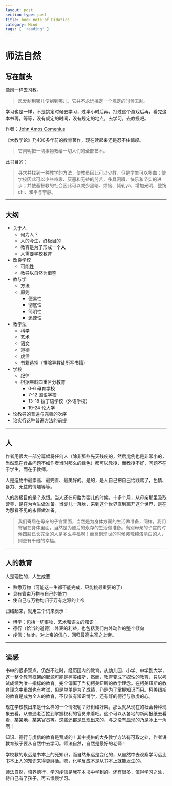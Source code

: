 ```yaml
---
layout: post
section-type: post
title: book note of Didatics
category: Mind
tags: [ 'reading' ]
---
```

# 师法自然 #

## 写在前头 ##

像风一样去习教。

> 风爱刮到哪儿便刮到哪儿，它并不永远挑定一个规定的时候去刮。

学习也是一样，不是挑定时候去学习，过半小时后再，打过这个游戏后再，看完这本书再，等等，没有规定的时间，没有规定的地点，去学习，去教授吧。

作者：[John Amos Comenius](http://monoskop.org/John_Amos_Comenius)

《大教学论》乃400多年前的教育著作，现在读起来还是忍不住惊叹。

> 它阐明把一切事物教给一切人们的全部艺术。

此书目的：

> 寻求并找到一种教学的方法，使教员因此可以少教，但是学生可以多血；使学校因此可以少些喧嚣、厌恶和无益的劳苦，多具闲暇、快乐和坚实的进步；并使基督教的社会因此可以减少黑暗、烦恼、倾轧ya，增加光明、整饬chi、和平与宁静。

----------

## 大纲 ##

- 关于人
	- 何为人？
	- 人的今生，终极目的
	- 教育是为了形成一个**人**
	- 人需要学校教育
- 改良学校
	- 可能性
	- 教导以自然为借鉴
- 教与学
	- 方法
	- 原则
		- 便易性
		- 彻底性
		- 简明性
		- 迅速性
- 教学法
	- 科学
	- 艺术
	- 语文
	- 道德
	- 虔信
	- 书籍选择（排除异教徒所写书籍）
- 学校
	- 纪律
	- 根据年龄四重区分教育
		- 0-6 母育学校
		- 7-12 国语学校
		- 13-18 拉丁语学校（外语学校）
		- 19-24 论大学
- 论教导的普遍与完善的次序
- 论实行这种普遍方法的前提

----------

## 人 ##

作者用很大一部分篇幅将任何人（除非那些先天残疾的，然后比例也是非常小的，当然现在食品问题不如作者当时那么的绿色）都可以教授，而教授不好，问题不在于学生，而在于教师。

人是造物中最崇高、最完善、最美好的。是的，是人自己把自己给践踏了，色情、暴力、无益的情趣等等。

人的终极目的是？永恒。当人还在母胎为婴儿的时候，十多个月，从母亲那里汲取营养，是在为今生做准备。当婴儿一落胎，来到这个世界直到离开这个世界，是在为那看不见的永恒做准备。

> 我们寄居在母亲的子宫里面，当然是为身体方面的生活做准备，同样，我们寄居在身体里面，当然是为随后的永存的生活做准备。离别母亲的子宫的时候四肢已长完全的人是多么幸福啊！而离别现世的时候灵魂纯洁清白的人，则更有千倍的幸福。

----------

## 人的教育 ##

人是理性的，人生成要

- 熟悉万物（可能这一生都不能完成，只能挑最重要的了）
- 具有管束万物与自己的能力
- 使自己与万物均归于万有之源的上帝

归结起来，就用三个词来表示：

- 博学：包括一切事物、艺术和语文的知识；
- 德行（恰当的道德）:外表的利益，也包括我们内外动作的整个倾向
- 虔信：faith，对上帝的信心，回归最高主宰之上帝。

----------

## 读感 ##

书中的很多观点，仍然不过时，经历国内的教育，从幼儿园、小学、中学到大学，这一整个教育框架的起源可能是柯美纽斯，然而，教育变成了奴性的教育，只以考试成绩为唯一指标的教育。完全偏离了当初柯美纽斯的教学理念。在柯美纽斯的教育理念中虽然也有考试，但是单单是为了成绩，乃是为了掌握知识而用。柯美纽斯的教育是成为全人的教育，不仅仅有知识博学，还有好的德行与敬虔的心。

现在学校教出来是什么样的一个情况呢？好树结好果，那么就从现在的社会种种现象去看，从普通老百姓到掌握权利的官员来看吧。这个可以从各地的新闻报纸去看看，某某地、某某官员等。这些还都是显现出来的，与之没有显现的乃是冰上一角啊！

知识、德行与虔信的教育是赞成的！其中提供的大多教学方法有可取之处，作者讲教育孩子要从自然中去学习。师法自然，自然是最好的老师！

学校教的永远是书本上的死知识，而自然永远是变化的，从自然中去观察学习远比书本上人的知识来得更鲜活。嗯，化学反应不是从书本上就能发生的。

师法自然，培养德行，学习虔信是我在本书中学到的。还有很多，值得学习之处，待自己有了孩子，再去慢慢学习。


